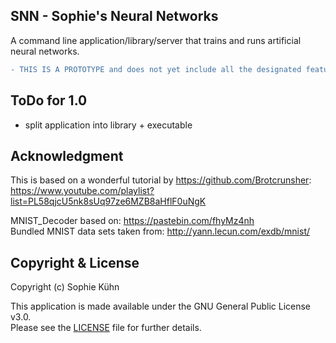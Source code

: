 ## SNN - Sophie's Neural Networks

A command line application/library/server that trains and runs artificial neural networks.

```diff
- THIS IS A PROTOTYPE and does not yet include all the designated features!
```

## ToDo for 1.0

- split application into library + executable

## Acknowledgment

This is based on a wonderful tutorial by https://github.com/Brotcrunsher:  
https://www.youtube.com/playlist?list=PL58qjcU5nk8sUq97ze6MZB8aHflF0uNgK

MNIST_Decoder based on: https://pastebin.com/fhyMz4nh  
Bundled MNIST data sets taken from: http://yann.lecun.com/exdb/mnist/

## Copyright & License

Copyright (c) Sophie Kühn

This application is made available under the GNU General Public License v3.0.  
Please see the [LICENSE](LICENSE) file for further details.
